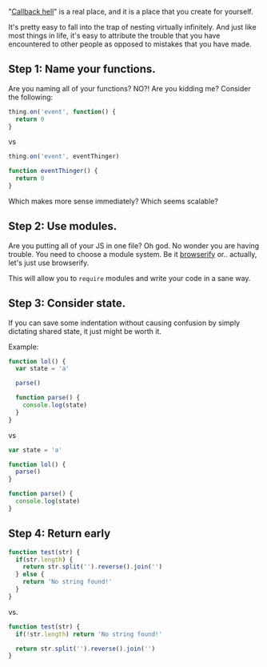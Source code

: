 "[Callback hell](http://callbackhell.com/)" is a real place, and it is a place
that you create for yourself.

It's pretty easy to fall into the trap of nesting virtually infinitely. And
just like most things in life, it's easy to attribute the trouble that you
have encountered to other people as opposed to mistakes that you have made.

## Step 1: Name your functions.

Are you naming all of your functions? NO?! Are you kidding me? Consider the
following:

```js
thing.on('event', function() {
  return 0
}
```

vs

```js
thing.on('event', eventThinger)

function eventThinger() {
  return 0
}
```

Which makes more sense immediately? Which seems scalable?

## Step 2: Use modules.

Are you putting all of your JS in one file? Oh god. No wonder you are having
trouble. You need to choose a module system. Be it
[browserify](http://browserify.org) or.. actually, let's just use browserify.

This will allow you to `require` modules and write your code in a sane way.

## Step 3: Consider state.

If you can save some indentation without causing confusion by simply dictating
shared state, it just might be worth it.

Example:

```js
function lol() {
  var state = 'a'

  parse()

  function parse() {
    console.log(state)
  }
}
```

vs

```js
var state = 'a'

function lol() {
  parse()
}

function parse() {
  console.log(state)
}
```

## Step 4: Return early

```js
function test(str) {
  if(str.length) {
    return str.split('').reverse().join('')
  } else {
    return 'No string found!'
  }
}
```

vs.

```js
function test(str) {
  if(!str.length) return 'No string found!'

  return str.split('').reverse().join('')
}
```
